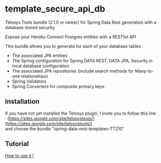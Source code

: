 template_secure_api_db
================================

Telosys Tools bundle (2.1.0 or newer) for Spring Data Rest generation with a database stored security

Expose your Heroku Connect Postgres entities with a RESTful API

This bundle allows you to generate for each of your database tables :
- The associated JPA entities
- The Spring configuration for Spring DATA REST, DATA JPA, Security in local database configuration
- The associated JPA repositories (include search methods for Many-to-one relationships)
- Spring Validators
- Spring Converters for composite primary keys

Installation
-------------
If you have not yet installed the Telosys plugin, I invite you to follow this link : [https://sites.google.com/site/telosystools/](https://sites.google.com/site/telosystools/)  
and choose the bundle "spring-data-rest-templates-TT210"


Tutorial
-------------
[How to use it !](doc/HOWTO.md)

